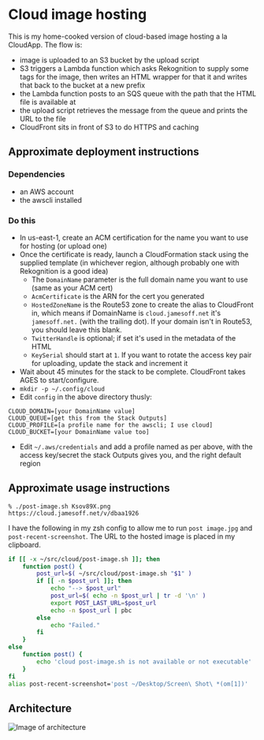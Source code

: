# Cloud image hosting

This is my home-cooked version of cloud-based image hosting a la CloudApp. The flow is:

* image is uploaded to an S3 bucket by the upload script
* S3 triggers a Lambda function which asks Rekognition to supply some tags for the image, then writes an HTML wrapper for that it and writes that back to the bucket at a new prefix
* the Lambda function posts to an SQS queue with the path that the HTML file is available at
* the upload script retrieves the message from the queue and prints the URL to the file
* CloudFront sits in front of S3 to do HTTPS and caching

## Approximate deployment instructions

### Dependencies

* an AWS account
* the awscli installed

### Do this

* In us-east-1, create an ACM certification for the name you want to use for hosting (or upload one)
* Once the certificate is ready, launch a CloudFormation stack using the supplied template (in whichever region, although probably one with Rekognition is a good idea)
	* The `DomainName` parameter is the full domain name you want to use (same as your ACM cert)
	* `AcmCertificate` is the ARN for the cert you generated
	* `HostedZoneName` is the Route53 zone to create the alias to CloudFront in, which means if DomainName is `cloud.jamesoff.net` it's `jamesoff.net.` (with the trailing dot). If your domain isn't in Route53, you should leave this blank.
	* `TwitterHandle` is optional; if set it's used in the metadata of the HTML
	* `KeySerial` should start at `1`. If you want to rotate the access key pair for uploading, update the stack and increment it
* Wait about 45 minutes for the stack to be complete. CloudFront takes AGES to start/configure.
* `mkdir -p ~/.config/cloud`
* Edit `config` in the above directory thusly:

```
CLOUD_DOMAIN=[your DomainName value]
CLOUD_QUEUE=[get this from the Stack Outputs]
CLOUD_PROFILE=[a profile name for the awscli; I use cloud]
CLOUD_BUCKET=[your DomainName value too]
```

* Edit `~/.aws/credentials` and add a profile named as per above, with the access key/secret the stack Outputs gives you, and the right default region
 
## Approximate usage instructions

```
% ./post-image.sh Ksov89X.png
https://cloud.jamesoff.net/v/dbaa1926
```

I have the following in my zsh config to allow me to run `post image.jpg` and `post-recent-screenshot`. The URL to the hosted image is placed in my clipboard.

```sh
if [[ -x ~/src/cloud/post-image.sh ]]; then
	function post() {
		post_url=$( ~/src/cloud/post-image.sh "$1" )
		if [[ -n $post_url ]]; then
			echo "--> $post_url"
			post_url=$( echo -n $post_url | tr -d '\n' )
			export POST_LAST_URL=$post_url
			echo -n $post_url | pbc
		else
			echo "Failed."
		fi
	}
else
	function post() {
		echo 'cloud post-image.sh is not available or not executable'
	}
fi
alias post-recent-screenshot='post ~/Desktop/Screen\ Shot\ *(om[1])'
```

## Architecture

![Image of architecture](https://raw.githubusercontent.com/jamesoff/cloud/master/gh-assets/aws.png)
